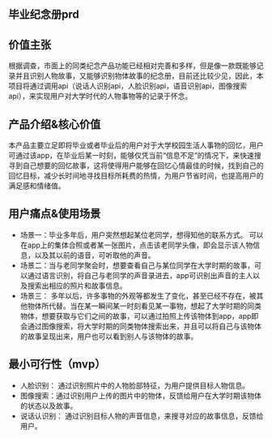 ## 毕业纪念册prd
## 价值主张
根据调查，市面上的同类纪念产品功能已经相对完善和多样，但是像一款既能够记录并且识别人物故事，又能够识别物体故事的纪念册，目前还比较少见，因此，本项目将通过调用api（说话人识别api，人脸识别api，语音识别api，图像搜索api），来实现用户对大学时代的人物事物等的记录于怀念。

## 产品介绍&核心价值
本产品主要立足即将毕业或者毕业后的用户对于大学校园生活人事物的回忆，用户可通过该app，在毕业后某一时刻，能够仅凭当前“信息不足”的情况下，来快速搜寻到自己想要的回忆故事，这将使得用户能够在回忆心情最佳的时候，找到自己的回忆目标，减少长时间地寻找目标所耗费的热情，为用户节省时间，也提高用户的满足感和情绪值。

## 用户痛点&使用场景
* 场景一：毕业多年后，用户突然想起某位老同学，想得知他的联系方式。 可以在app上的集体合照或者某一张图片，点击该老同学头像，即会显示该人物信息，以及其以前的语音，可听取他的声音。
* 场景二：当与老同学聚会时，想要查看自己与某位同学在大学时期的故事，可以通过语言识别，将自己与老同学的声音录进去，app可识别出声音的主人以及搜索出相应的照片和故事信息。
* 场景三： 多年以后，许多事物的外观等都发生了变化，甚至已经不存在，被其他物体所代替。当在某一瞬间某一时刻看见某一事物，想起了大学时期的同类物体，想要获取与它们之间的故事，可以通过拍照上传该物体到app，app即会通过图像搜索，将大学时期的同类物体搜索出来，并且可以将自己与该物体的故事呈现出来，用户也可以看到别人与该物体的故事。


## 最小可行性（mvp）
* 人脸识别： 通过识别照片中的人物脸部特征，为用户提供目标人物信息。
* 图像搜索：通过识别用户上传的图片中的物体，反馈给用户在大学时期该物体的状态以及故事。
* 说话认识别： 通过识别目标人物的声音信息，来搜寻对应的故事信息，反馈给用户。









